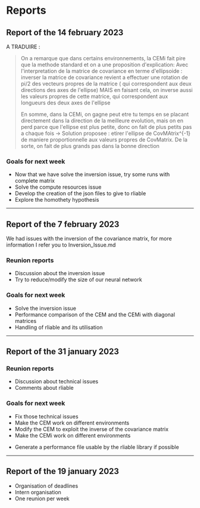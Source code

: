 # Reports

## Report of the 14 february 2023

A TRADUIRE :
> On a remarque que dans certains environnements, la CEMi fait pire
> que la methode standard et on a une proposition d'explication:
> Avec l'interpretation de la matrice de covariance en terme
> d'ellipsoide :  inverser la matrice de covariance revient a effectuer
> une rotation de pi/2 des vecteurs propres de la matrice ( qui
> correspondent aux deux directions des axes de l'ellipse)
> MAIS en faisant cela, on inverse aussi les valeurs propres de cette
> matrice, qui correspondent aux longueurs des deux axes de l'ellipse
>
> En somme, dans la CEMi, on gagne peut etre tu temps en se placant
> directement dans la direction de la meilleure evolution, mais on en
> perd parce que l'ellipse est plus petite, donc on fait de plus petits
> pas a chaque fois
> -> Solution proposee : etirer l'ellipse de CovMAtrix^{-1} de maniere
> proportionnelle  aux valeurs propres de CovMatrix. De la sorte, on
> fait de plus grands pas dans la bonne direction

### Goals for next week
- Now that we have solve the inversion issue, try some runs with complete matrix
- Solve the compute resources issue 
- Develop the creation of the json files to give to rliable
- Explore the homothety hypothesis

-------------

## Report of the 7 february 2023

We had issues with the inversion of the covariance matrix, for more information I refer you to Inversion_Issue.md

### Reunion reports
- Discussion about the inversion issue
- Try to reduce/modify the size of our neural network 

### Goals for next week
- Solve the inversion issue
- Performance comparison of the CEM and the CEMi with diagonal matrices
- Handling of rliable and its utilisation

-------------

## Report of the 31 january 2023

### Reunion reports
- Discussion about technical issues
- Comments about rliable

### Goals for next week
- Fix those technical issues
- Make the CEM work on different environments
- Modify the CEM to exploit the inverse of the covariance matrix
- Make the CEMi work on different environments
+ Generate a performance file usable by the rliable library if possible

---------------

## Report of the 19 january 2023

- Organisation of deadlines
- Intern organisation
- One reunion per week